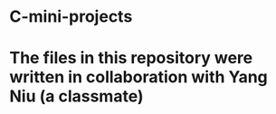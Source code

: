 # C-mini-projects
# The files in this repository were written in collaboration with Yang Niu (a classmate)
